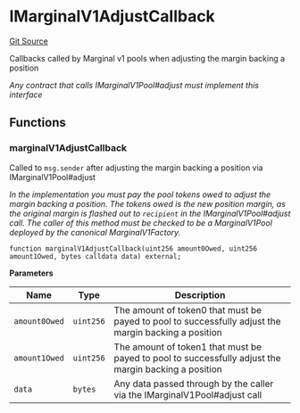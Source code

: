 # IMarginalV1AdjustCallback
[Git Source](https://github.com/MarginalProtocol/v1-core/blob/2d246e9b4f6e970321a0f235176b47b340c9a03b/contracts/interfaces/callback/IMarginalV1AdjustCallback.sol)

Callbacks called by Marginal v1 pools when adjusting the margin backing a position

*Any contract that calls IMarginalV1Pool#adjust must implement this interface*


## Functions
### marginalV1AdjustCallback

Called to `msg.sender` after adjusting the margin backing a position via IMarginalV1Pool#adjust

*In the implementation you must pay the pool tokens owed to adjust the margin backing a position. The tokens owed
is the new position margin, as the original margin is flashed out to `recipient` in the IMarginalV1Pool#adjust call.
The caller of this method must be checked to be a MarginalV1Pool deployed by the canonical MarginalV1Factory.*


```solidity
function marginalV1AdjustCallback(uint256 amount0Owed, uint256 amount1Owed, bytes calldata data) external;
```
**Parameters**

|Name|Type|Description|
|----|----|-----------|
|`amount0Owed`|`uint256`|The amount of token0 that must be payed to pool to successfully adjust the margin backing a position|
|`amount1Owed`|`uint256`|The amount of token1 that must be payed to pool to successfully adjust the margin backing a position|
|`data`|`bytes`|Any data passed through by the caller via the IMarginalV1Pool#adjust call|


